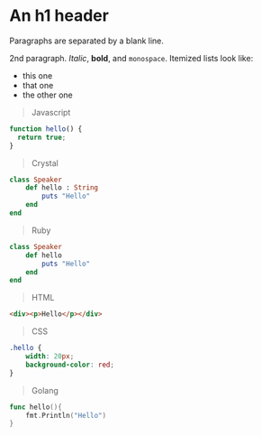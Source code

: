 # An h1 header

Paragraphs are separated by a blank line.

2nd paragraph. *Italic*, **bold**, and `monospace`. Itemized lists
look like:

  * this one
  * that one
  * the other one

> Javascript

```javascript
function hello() {
  return true;
}
```

> Crystal

```ruby
class Speaker
    def hello : String
        puts "Hello"
    end
end
```

> Ruby

```ruby
class Speaker
    def hello
        puts "Hello"
    end
end
```

> HTML

```html
<div><p>Hello</p></div>

```

> CSS

```css
.hello {
    width: 20px;
    background-color: red;
}

```

> Golang

```go
func hello(){
    fmt.Println("Hello")
}

```


